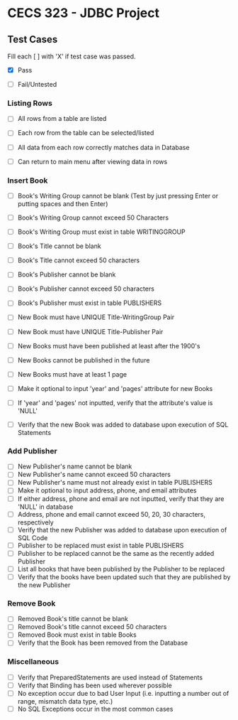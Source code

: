 # CECS 323 - JDBC Project
## Test Cases

Fill each [ ] with 'X' if test case was passed.

 * [X] Pass
 * [ ] Fail/Untested


### Listing Rows

 * [ ] All rows from a table are listed
 * [ ] Each row from the table can be selected/listed
 * [ ] All data from each row correctly matches data in Database
 * [ ] Can return to main menu after viewing data in rows
 

### Insert Book

 * [ ] Book's Writing Group cannot be blank (Test by just pressing Enter or putting spaces and then Enter)
 * [ ] Book's Writing Group cannot exceed 50 Characters
 * [ ] Book's Writing Group must exist in table WRITINGGROUP
 * [ ] Book's Title cannot be blank
 * [ ] Book's Title cannot exceed 50 characters
 * [ ] Book's Publisher cannot be blank
 * [ ] Book's Publisher cannot exceed 50 characters
 * [ ] Book's Publisher must exist in table PUBLISHERS
 * [ ] New Book must have UNIQUE Title-WritingGroup Pair
 * [ ] New Book must have UNIQUE Title-Publisher Pair
 * [ ] New Books must have been published at least after the 1900's
 * [ ] New Books cannot be published in the future
 * [ ] New Books must have at least 1 page
 * [ ] Make it optional to input 'year' and 'pages' attribute for new Books
 * [ ] If 'year' and 'pages' not inputted, verify that the attribute's value is 'NULL'
 * [ ] Verify that the new Book was added to database upon execution of SQL Statements
 
 
### Add Publisher

 * [ ] New Publisher's name cannot be blank
 * [ ] New Publisher's name cannot exceed 50 characters
 * [ ] New Publisher's name must not already exist in table PUBLISHERS
 * [ ] Make it optional to input address, phone, and email attributes
 * [ ] If either address, phone and email are not inputted, verify that they are 'NULL' in database
 * [ ] Address, phone and email cannot exceed 50, 20, 30 characters, respectively
 * [ ] Verify that the new Publisher was added to database upon execution of SQL Code
 * [ ] Publisher to be replaced must exist in table PUBLISHERS
 * [ ] Publisher to be replaced cannot be the same as the recently added Publisher
 * [ ] List all books that have been published by the Publisher to be replaced
 * [ ] Verify that the books have been updated such that they are published by the new Publisher
 
### Remove Book
 * [ ] Removed Book's title cannot be blank
 * [ ] Removed Book's title cannot exceed 50 characters
 * [ ] Removed Book must exist in table Books
 * [ ] Verify that the Book has been removed from the Database
 
 ### Miscellaneous
 * [ ] Verify that PreparedStatements are used instead of Statements
 * [ ] Verify that Binding has been used wherever possible
 * [ ] No exception occur due to bad User Input (i.e. inputting a number out of range, mismatch data type, etc.)
 * [ ] No SQL Exceptions occur in the most common cases